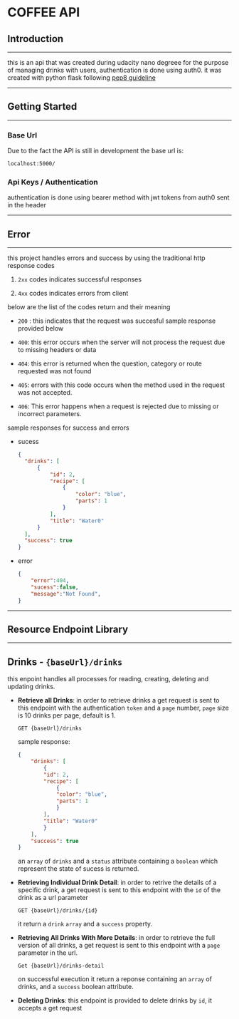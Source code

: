 # **COFFEE API**

## **Introduction**
---

this is an api that was created during udacity nano degreee for the purpose of managing drinks with users, authentication is done using auth0. it was created with python flask following [pep8 guideline](https://peps.python.org/pep-0008/) 

---
## **Getting Started**
---

### **Base Url**

Due to the fact the API is still in development the base url is:
```bash
localhost:5000/
```

### **Api Keys / Authentication**

authentication is done using bearer method with jwt tokens from auth0 sent in the header 

---
## **Error**
---

this project handles errors and success by using the traditional http response codes

1.   ```2xx``` codes indicates successful responses

2. ```4xx``` codes indicates errors from client

below are the list of the codes return and their meaning

- ```200``` : this indicates that the request was succesful sample response provided below


- ```400```: this error occurs when the server will not process the request due to missing headers or data 

    

- ```404```: this error is returned when the question, category or route requested was not found

- ```405```: errors with this code occurs when the method used in the request was not accepted.

- ```406```: This error happens when a request is rejected due to missing or incorrect parameters.


 sample responses for success and errors

- sucess 
    ```json
    {
      "drinks": [
          {
              "id": 2,
              "recipe": [
                  {
                      "color": "blue",
                      "parts": 1
                  }
              ],
              "title": "Water0"
          }
      ],
      "success": true
    }
    ```

- error
    ```json
    {
        "error":404,
        "sucess":false,
        "message":"Not Found",
    }
    ```

---
## **Resource Endpoint Library**
---

## Drinks - ```{baseUrl}/drinks```

this enpoint handles all processes for reading, creating, deleting and updating drinks.

- **Retrieve all Drinks**: in order to retrieve drinks a get request is sent to this endpoint with the authentication ```token``` and a ```page``` number, ```page``` size is 10 drinks per page, default is 1.

    ```
    GET {baseUrl}/drinks
    ```

    sample response:

    ```json
    {
        "drinks": [
            {
            "id": 2,
            "recipe": [
                {
                "color": "blue",
                "parts": 1
                }
            ],
            "title": "Water0"
            }
        ],
        "success": true
    }
    ```

    an ```array``` of ```drinks``` and a ```status``` attribute containing a ```boolean``` which represent the state of sucess is returned. 


- **Retrieving Individual Drink Detail**: in order to retrive the details of a specific drink, a get request is sent to this endpoint with the ```id``` of the drink as a url parameter

    ```
    GET {baseUrl}/drinks/{id}
    ```

    it return a ```drink``` ```array``` and a ```success``` property.


- **Retrieving All Drinks With More Details**: in order to retrieve the full version of all drinks, a get request is sent to this endpoint with a ```page``` parameter in the url.

    ```
    Get {baseUrl}/drinks-detail
    ```

    on successful execution it return a reponse containing an ```array``` of drinks, and a ```success``` boolean attribute.


- **Deleting Drinks**: this endpoint is provided to delete drinks by ```id```, it accepts a get request